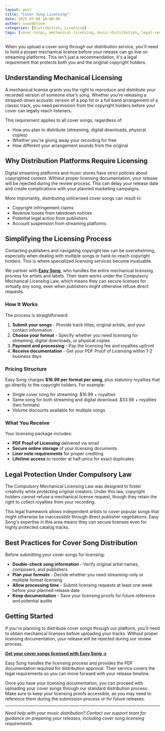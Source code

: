 ```yaml
---
layout: post
title: "Cover Song Licensing"
date: 2025-07-08 10:00:00
author: soundbloom
categories: [Distribution, Licensing]
tags: [cover-songs, mechanical-licensing, music-distribution, legal-requirements, isrc, royalties, copyright, easy-song]
---
```


When you upload a cover song through our distribution service, you'll need to hold a proper mechanical license before your release can go live on streaming platforms. This isn't just a recommendation, it's a legal requirement that protects both you and the original copyright holders.

## Understanding Mechanical Licensing

A mechanical license grants you the right to reproduce and distribute your recorded version of someone else's song. Whether you're releasing a stripped-down acoustic version of a pop hit or a full band arrangement of a classic track, you need permission from the copyright holders before your cover can legally reach listeners.

This requirement applies to all cover songs, regardless of:
- How you plan to distribute (streaming, digital downloads, physical copies)
- Whether you're giving away your recording for free
- How different your arrangement sounds from the original

## Why Distribution Platforms Require Licensing

Digital streaming platforms and music stores have strict policies about copyrighted content. Without proper licensing documentation, your release will be rejected during the review process. This can delay your release date and create complications with your planned marketing campaigns.

More importantly, distributing unlicensed cover songs can result in:
- Copyright infringement claims
- Revenue losses from takedown notices
- Potential legal action from publishers
- Account suspension from streaming platforms

## Simplifying the Licensing Process

Contacting publishers and navigating copyright law can be overwhelming, especially when dealing with multiple songs or hard-to-reach copyright holders. This is where specialized licensing services become invaluable.

We partner with **[Easy Song](https://www.easysong.com/?PartnerID=392)**, who handles the entire mechanical licensing process for artists and labels. Their team works under the Compulsory Mechanical Licensing Law, which means they can secure licenses for virtually any song, even when publishers might otherwise refuse direct requests.

### How It Works

The process is straightforward:

1. **Submit your songs** - Provide track titles, original artists, and your contact information
2. **Choose your format** - Specify whether you need licensing for streaming, digital downloads, or physical copies
3. **Payment and processing** - Pay the licensing fee and royalties upfront
4. **Receive documentation** - Get your PDF Proof of Licensing within 1-2 business days

### Pricing Structure

Easy Song charges **$16.99 per format per song**, plus statutory royalties that go directly to the copyright holders. For example:
- Single cover song for streaming: $16.99 + royalties
- Same song for both streaming and digital download: $33.98 + royalties (two formats)
- Volume discounts available for multiple songs

### What You Receive

Your licensing package includes:
- **PDF Proof of Licensing** delivered via email
- **Secure online storage** of your licensing documents
- **Liner note requirements** for proper crediting
- **Lifetime access** to reorder at half-price for exact duplicates

## Legal Protection Under Compulsory Law

The Compulsory Mechanical Licensing Law was designed to foster creativity while protecting original creators. Under this law, copyright holders cannot refuse a mechanical license request, though they retain the right to collect royalties from your recording.

This legal framework allows independent artists to cover popular songs that might otherwise be inaccessible through direct publisher negotiations. Easy Song's expertise in this area means they can secure licenses even for highly protected catalog tracks.

## Best Practices for Cover Song Distribution

Before submitting your cover songs for licensing:

- **Double-check song information** - Verify original artist names, composers, and publishers
- **Plan your formats** - Decide whether you need streaming-only or multiple format licensing
- **Allow processing time** - Submit licensing requests at least one week before your planned release date
- **Keep documentation** - Save your licensing proofs for future reference and potential audits

## Getting Started

If you're planning to distribute cover songs through our platform, you'll need to obtain mechanical licenses before uploading your tracks. Without proper licensing documentation, your release will be rejected during our review process.

**[Get your cover songs licensed with Easy Song →](https://www.easysong.com/?PartnerID=392)**

Easy Song handles the licensing process and provides the PDF documentation required for distribution approval. Their service covers the legal requirements so you can move forward with your release timeline.

Once you have your licensing documentation, you can proceed with uploading your cover songs through our standard distribution process. Make sure to keep your licensing proofs accessible, as you may need to reference them during the submission process or for future releases.

---

*Need help with your music distribution? Contact our support team for guidance on preparing your releases, including cover song licensing requirements.*
